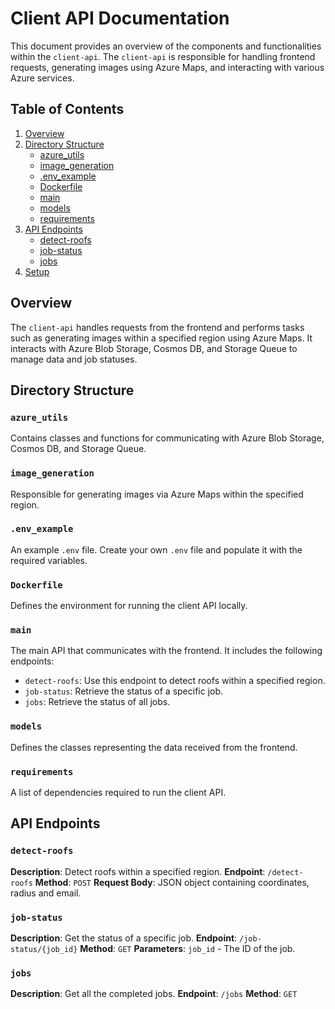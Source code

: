 # Client API Documentation

This document provides an overview of the components and functionalities within the `client-api`. The `client-api` is responsible for handling frontend requests, generating images using Azure Maps, and interacting with various Azure services.

## Table of Contents

1. [Overview](#overview)
2. [Directory Structure](#directory-structure)
   - [azure_utils](#azure_utils)
   - [image_generation](#image_generation)
   - [.env_example](#env_example)
   - [Dockerfile](#dockerfile)
   - [main](#main)
   - [models](#models)
   - [requirements](#requirements)
3. [API Endpoints](#api-endpoints)
   - [detect-roofs](#detect-roofs)
   - [job-status](#job-status)
   - [jobs](#jobs)
4. [Setup](#setup)

## Overview

The `client-api` handles requests from the frontend and performs tasks such as generating images within a specified region using Azure Maps. It interacts with Azure Blob Storage, Cosmos DB, and Storage Queue to manage data and job statuses.

## Directory Structure

### `azure_utils`

Contains classes and functions for communicating with Azure Blob Storage, Cosmos DB, and Storage Queue.

### `image_generation`

Responsible for generating images via Azure Maps within the specified region.

### `.env_example`

An example `.env` file. Create your own `.env` file and populate it with the required variables.

### `Dockerfile`

Defines the environment for running the client API locally.

### `main`

The main API that communicates with the frontend. It includes the following endpoints:

- `detect-roofs`: Use this endpoint to detect roofs within a specified region.
- `job-status`: Retrieve the status of a specific job.
- `jobs`: Retrieve the status of all jobs.

### `models`

Defines the classes representing the data received from the frontend.

### `requirements`

A list of dependencies required to run the client API.

## API Endpoints

### `detect-roofs`

**Description**: Detect roofs within a specified region.
**Endpoint**: `/detect-roofs`
**Method**: `POST`
**Request Body**: JSON object containing coordinates, radius and email.

### `job-status`

**Description**: Get the status of a specific job.
**Endpoint**: `/job-status/{job_id}`
**Method**: `GET`
**Parameters**: `job_id` - The ID of the job.

### `jobs`

**Description**: Get all the completed jobs.
**Endpoint**: `/jobs`
**Method**: `GET`
